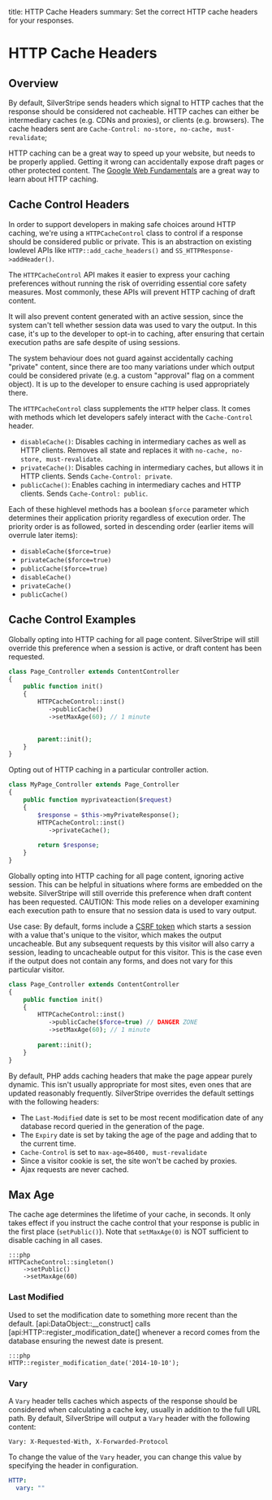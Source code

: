 title: HTTP Cache Headers
summary: Set the correct HTTP cache headers for your responses.

# HTTP Cache Headers

## Overview

By default, SilverStripe sends headers which signal to HTTP caches
that the response should be considered not cacheable.
HTTP caches can either be intermediary caches (e.g. CDNs and proxies), or clients (e.g. browsers).
The cache headers sent are `Cache-Control: no-store, no-cache, must-revalidate`;

HTTP caching can be a great way to speed up your website, but needs to be properly applied.
Getting it wrong can accidentally expose draft pages or other protected content.
The [Google Web Fundamentals](https://developers.google.com/web/fundamentals/performance/optimizing-content-efficiency/http-caching#public_vs_private)
are a great way to learn about HTTP caching.

## Cache Control Headers

In order to support developers in making safe choices around HTTP caching,
we're using a `HTTPCacheControl` class to control if a response
should be considered public or private. This is an abstraction on existing
lowlevel APIs like `HTTP::add_cache_headers()` and `SS_HTTPResponse->addHeader()`.

The `HTTPCacheControl` API makes it easier to express your caching preferences
without running the risk of overriding essential core safety measures.
Most commonly, these APIs will prevent HTTP caching of draft content.

It will also prevent content generated with an active session,
since the system can't tell whether session data was used to vary the output.
In this case, it's up to the developer to opt-in to caching,
after ensuring that certain execution paths are safe despite of using sessions.

The system behaviour does not guard against accidentally caching "private" content,
since there are too many variations under which output could be considered private
(e.g. a custom "approval" flag on a comment object). It is up to
the developer to ensure caching is used appropriately there.

The `HTTPCacheControl` class supplements the `HTTP` helper class.
It comes with methods which let developers safely interact with the `Cache-Control` header.

 * `disableCache()`: Disables caching in intermediary caches as well as HTTP clients.
    Removes all state and replaces it with `no-cache, no-store, must-revalidate`.
 * `privateCache()`: Disables caching in intermediary caches, but allows it in HTTP clients.
    Sends `Cache-Control: private`.
 * `publicCache()`: Enables caching in intermediary caches and HTTP clients.
    Sends `Cache-Control: public`.
    
Each of these highlevel methods has a boolean `$force` parameter which determines
their application priority regardless of execution order.
The priority order is as followed, sorted in descending order
(earlier items will overrule later items): 

 * `disableCache($force=true)`
 * `privateCache($force=true)`
 * `publicCache($force=true)`
 * `disableCache()`
 * `privateCache()`
 * `publicCache()`

## Cache Control Examples

Globally opting into HTTP caching for all page content.
SilverStripe will still override this preference when a session is active,
or draft content has been requested. 

```php
class Page_Controller extends ContentController
{
    public function init()
    {
        HTTPCacheControl::inst()
           ->publicCache()
           ->setMaxAge(60); // 1 minute

        
        parent::init();
    }
}
```

Opting out of HTTP caching in a particular controller action.

```php
class MyPage_Controller extends Page_Controller
{
    public function myprivateaction($request)
    {
        $response = $this->myPrivateResponse();
        HTTPCacheControl::inst()
           ->privateCache();
        
        return $response;
    }
}
```

Globally opting into HTTP caching for all page content, ignoring active session.
This can be helpful in situations where forms are embedded on the website.
SilverStripe will still override this preference when draft content has been requested.
CAUTION: This mode relies on a developer examining each execution path to ensure
that no session data is used to vary output. 

Use case: By default, forms include a [CSRF token](/developer_guides/forms/form_security)
which starts a session with a value that's unique to the visitor, which makes the output uncacheable.
But any subsequent requests by this visitor will also carry a session, leading to uncacheable output
for this visitor. This is the case even if the output does not contain any forms,
and does not vary for this particular visitor.

```php
class Page_Controller extends ContentController
{
    public function init()
    {
        HTTPCacheControl::inst()
           ->publicCache($force=true) // DANGER ZONE
           ->setMaxAge(60); // 1 minute
        
        parent::init();
    }
}
```

By default, PHP adds caching headers that make the page appear purely dynamic. This isn't usually appropriate for most 
sites, even ones that are updated reasonably frequently. SilverStripe overrides the default settings with the following 
headers:

  * The `Last-Modified` date is set to be most recent modification date of any database record queried in the generation 
  of the page.
  * The `Expiry` date is set by taking the age of the page and adding that to the current time.
  * `Cache-Control` is set to `max-age=86400, must-revalidate`
  * Since a visitor cookie is set, the site won't be cached by proxies.
  * Ajax requests are never cached.

## Max Age

The cache age determines the lifetime of your cache, in seconds.
It only takes effect if you instruct the cache control
that your response is public in the first place (`setPublic()`).
Note that `setMaxAge(0)` is NOT sufficient to disable caching in all cases.

	:::php
	HTTPCacheControl::singleton()
	    ->setPublic()
	    ->setMaxAge(60)

### Last Modified

Used to set the modification date to something more recent than the default. [api:DataObject::__construct] calls 
[api:HTTP::register_modification_date(] whenever a record comes from the database ensuring the newest date is present.

	:::php
	HTTP::register_modification_date('2014-10-10');

### Vary

A `Vary` header tells caches which aspects of the response should be considered
when calculating a cache key, usually in addition to the full URL path.
By default, SilverStripe will output a `Vary` header with the following content: 

```
Vary: X-Requested-With, X-Forwarded-Protocol
```

To change the value of the `Vary` header, you can change this value by specifying the header in configuration.

```yml
HTTP:
  vary: ""
```

